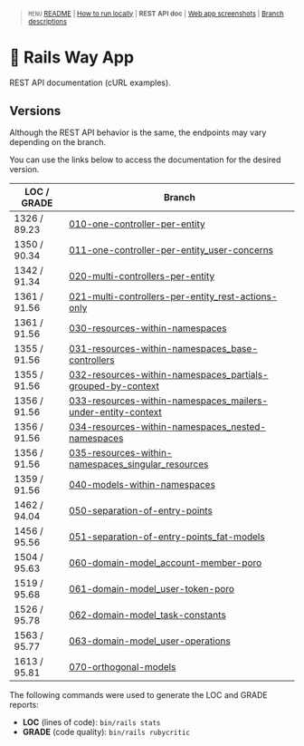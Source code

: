 <small>

> `MENU` [README](../README.md) | [How to run locally](./00_INSTALLATION.md) | **REST API doc** | [Web app screenshots](./02_WEB_APP_SCREENSHOTS.md) | [Branch descriptions](./03_BRANCH_DESCRIPTIONS.md)

</small>

# 🚆 Rails Way App <!-- omit in toc -->

REST API documentation (cURL examples).

## Versions

Although the REST API behavior is the same, the endpoints may vary depending on the branch.

You can use the links below to access the documentation for the desired version.

| LOC / GRADE  | Branch |
| ------------ | ------ |
| 1326 / 89.23 | [010-one-controller-per-entity](https://github.com/solid-process/rails-way-app/blob/010-one-controller-per-entity/docs/01_REST_API_DOC.md#-table-of-contents-) |
| 1350 / 90.34 | [011-one-controller-per-entity_user-concerns](https://github.com/solid-process/rails-way-app/blob/011-one-controller-per-entity_user-concerns/docs/01_REST_API_DOC.md#-table-of-contents-) |
| 1342 / 91.34 | [020-multi-controllers-per-entity](https://github.com/solid-process/rails-way-app/blob/020-multi-controllers-per-entity/docs/01_REST_API_DOC.md#-table-of-contents-) |
| 1361 / 91.56 | [021-multi-controllers-per-entity_rest-actions-only](https://github.com/solid-process/rails-way-app/blob/021-multi-controllers-per-entity_rest-actions-only/docs/01_REST_API_DOC.md#-table-of-contents-) |
| 1361 / 91.56 | [030-resources-within-namespaces](https://github.com/solid-process/rails-way-app/blob/030-resources-within-namespaces/docs/01_REST_API_DOC.md#-table-of-contents-) |
| 1355 / 91.56 | [031-resources-within-namespaces_base-controllers](https://github.com/solid-process/rails-way-app/blob/031-resources-within-namespaces_base-controllers/docs/01_REST_API_DOC.md#-table-of-contents-) |
| 1355 / 91.56 | [032-resources-within-namespaces_partials-grouped-by-context](https://github.com/solid-process/rails-way-app/blob/032-resources-within-namespaces_partials-grouped-by-context/docs/01_REST_API_DOC.md#-table-of-contents-) |
| 1356 / 91.56 | [033-resources-within-namespaces_mailers-under-entity-context](https://github.com/solid-process/rails-way-app/blob/033-resources-within-namespaces_mailers-under-entity-context/docs/01_REST_API_DOC.md#-table-of-contents-) |
| 1356 / 91.56 | [034-resources-within-namespaces_nested-namespaces](https://github.com/solid-process/rails-way-app/blob/034-resources-within-namespaces_nested-namespaces/docs/01_REST_API_DOC.md#-table-of-contents-) |
| 1356 / 91.56 | [035-resources-within-namespaces_singular_resources](https://github.com/solid-process/rails-way-app/blob/035-resources-within-namespaces_singular_resources/docs/01_REST_API_DOC.md#-table-of-contents-) |
| 1359 / 91.56 | [040-models-within-namespaces](https://github.com/solid-process/rails-way-app/blob/040-models-within-namespaces/docs/01_REST_API_DOC.md#-table-of-contents-) |
| 1462 / 94.04 | [050-separation-of-entry-points](https://github.com/solid-process/rails-way-app/blob/050-separation-of-entry-points/docs/01_REST_API_DOC.md#-table-of-contents-) |
| 1456 / 95.56 | [051-separation-of-entry-points_fat-models](https://github.com/solid-process/rails-way-app/blob/051-separation-of-entry-points_fat-models/docs/01_REST_API_DOC.md#-table-of-contents-) |
| 1504 / 95.63 | [060-domain-model_account-member-poro](https://github.com/solid-process/rails-way-app/blob/060-domain-model_account-member-poro/docs/01_REST_API_DOC.md#-table-of-contents-) |
| 1519 / 95.68 | [061-domain-model_user-token-poro](https://github.com/solid-process/rails-way-app/blob/061-domain-model_user-token-poro/docs/01_REST_API_DOC.md#-table-of-contents-) |
| 1526 / 95.78 | [062-domain-model_task-constants](https://github.com/solid-process/rails-way-app/blob/062-domain-model_task-constants/docs/01_REST_API_DOC.md#-table-of-contents-) |
| 1563 / 95.77 | [063-domain-model_user-operations](https://github.com/solid-process/rails-way-app/blob/063-domain-model_user-operations/docs/01_REST_API_DOC.md#-table-of-contents-) |
| 1613 / 95.81 | [070-orthogonal-models](https://github.com/solid-process/rails-way-app/blob/070-orthogonal-models/docs/01_REST_API_DOC.md#-table-of-contents-) |

The following commands were used to generate the LOC and GRADE reports:
- **LOC** (lines of code): `bin/rails stats`
- **GRADE** (code quality): `bin/rails rubycritic`
